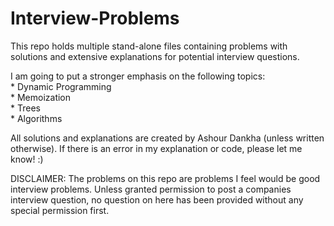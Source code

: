 # Interview-Problems
This repo holds multiple stand-alone files containing problems with solutions and extensive explanations for potential interview questions. <br />

I am going to put a stronger emphasis on the following topics: <br />
    * Dynamic Programming <br />
    * Memoization <br />
    * Trees <br />
    * Algorithms <br />

All solutions and explanations are created by Ashour Dankha (unless written otherwise). If there is an error in my explanation or code, please let me know! :)


DISCLAIMER: The problems on this repo are problems I feel would be good interview problems. Unless granted permission to post a companies interview question, no question on here has been provided without any special permission first.
